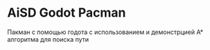 # AiSD Godot Pacman

Пакман с помощью годота с использованием и демонстрцией А* алгоритма для поиска пути
